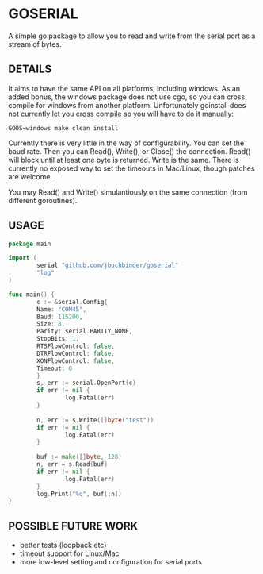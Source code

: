 # GOSERIAL

A simple go package to allow you to read and write from the
serial port as a stream of bytes.

## DETAILS

It aims to have the same API on all platforms, including windows.  As
an added bonus, the windows package does not use cgo, so you can cross
compile for windows from another platform.  Unfortunately goinstall
does not currently let you cross compile so you will have to do it
manually:

    GOOS=windows make clean install

Currently there is very little in the way of configurability.  You can
set the baud rate.  Then you can Read(), Write(), or Close() the
connection.  Read() will block until at least one byte is returned.
Write is the same.  There is currently no exposed way to set the
timeouts in Mac/Linux, though patches are welcome.

You may Read() and Write() simulantiously on the same connection (from
different goroutines).

## USAGE

```go
package main

import (
        serial "github.com/jbuchbinder/goserial"
        "log"
)

func main() {
        c := &serial.Config{
		Name: "COM45",
		Baud: 115200,
		Size: 8,
		Parity: serial.PARITY_NONE,
		StopBits: 1,
		RTSFlowControl: false,
		DTRFlowControl: false,
		XONFlowControl: false,
		Timeout: 0
        }
        s, err := serial.OpenPort(c)
        if err != nil {
                log.Fatal(err)
        }
        
        n, err := s.Write([]byte("test"))
        if err != nil {
                log.Fatal(err)
        }
        
        buf := make([]byte, 128)
        n, err = s.Read(buf)
        if err != nil {
                log.Fatal(err)
        }
        log.Print("%q", buf[:n])
}
```

## POSSIBLE FUTURE WORK

* better tests (loopback etc)
* timeout support for Linux/Mac
* more low-level setting and configuration for serial ports

